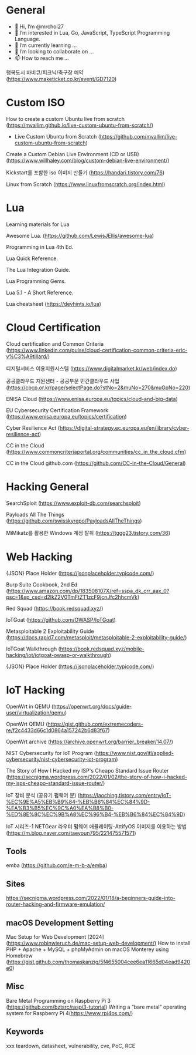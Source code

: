 # General

- 👋 Hi, I’m @mrchoi27
- 👀 I’m interested in Lua, Go, JavaScript, TypeScript Programming Language.
- 🌱 I’m currently learning ...
- 💞️ I’m looking to collaborate on ...
- 📫 How to reach me ...

행복도시 바비큐/피크닉/축구장 예약 (https://www.maketicket.co.kr/event/GD7120)

<!---
mrchoi27/mrchoi27 is a ✨ special ✨ repository because its `README.md` (this file) appears on your GitHub profile.
You can click the Preview link to take a look at your changes.
--->

# Custom ISO

How to create a custom Ubuntu live from scratch (https://mvallim.github.io/live-custom-ubuntu-from-scratch/)
- Live Custom Ubuntu from Scratch (https://github.com/mvallim/live-custom-ubuntu-from-scratch)

Create a Custom Debian Live Environment (CD or USB) (https://www.willhaley.com/blog/custom-debian-live-environment/)

Kickstart를 포함한 iso 이미지 만들기 (https://handari.tistory.com/76)

Linux from Scratch (https://www.linuxfromscratch.org/index.html)

# Lua

Learning materials for Lua

Awesome Lua. (https://github.com/LewisJEllis/awesome-lua)

Programming in Lua 4th Ed.

Lua Quick Reference.

The Lua Integration Guide.

Lua Programming Gems.

Lua 5.1 - A Short Reference.

Lua cheatsheet (https://devhints.io/lua)


# Cloud Certification

Cloud certification and Common Criteria (https://www.linkedin.com/pulse/cloud-certification-common-criteria-eric-v%C3%A9tillard/)

디지털서비스 이용지원시스템 (https://www.digitalmarket.kr/web/index.do)

공공클라우드 지원센터 - 공공부문 민간클라우드 사업 (https://cpcp.or.kr/page/selectPage.do?stNo=2&muNo=270&muGpNo=220)

ENISA Cloud (https://www.enisa.europa.eu/topics/cloud-and-big-data)

EU Cybersecurity Certification Framework (https://www.enisa.europa.eu/topics/certification)

Cyber Resilience Act (https://digital-strategy.ec.europa.eu/en/library/cyber-resilience-act)

CC in the Cloud (https://www.commoncriteriaportal.org/communities/cc_in_the_cloud.cfm)

CC in the Cloud github.com (https://github.com/CC-in-the-Cloud/General)

# Hacking General

SearchSploit (https://www.exploit-db.com/searchsploit)

Payloads All The Things (https://github.com/swisskyrepo/PayloadsAllTheThings)

MiMikatz를 활용한 Windows 계정 탈취 (https://tggg23.tistory.com/36)

# Web Hacking

{JSON} Place Holder (https://jsonplaceholder.typicode.com/)

Burp Suite Cookbook, 2nd Ed (https://www.amazon.com/dp/183508107X/ref=sspa_dk_crr_aax_0?psc=1&sp_csd=d2lkZ2V0TmFtZT1zcF9jcnJfc2hhcmVk)

Red Squad (https://book.redsquad.xyz/)

IoTGoat (https://github.com/OWASP/IoTGoat)

Metasploitable 2 Exploitability Guide (https://docs.rapid7.com/metasploit/metasploitable-2-exploitability-guide/)

IoTGoat Walkthrough (https://book.redsquad.xyz/mobile-hacking/iot/iotgoat-owasp-or-walkthrough)

{JSON} Place Holder (https://jsonplaceholder.typicode.com/)


# IoT Hacking

OpenWrt in QEMU (https://openwrt.org/docs/guide-user/virtualization/qemu)

OpenWrt QEMU (https://gist.github.com/extremecoders-re/f2c4433d66c1d0864a157242b6d83f67)

OpenWrt archive (https://archive.openwrt.org/barrier_breaker/14.07/)

NIST Cybersecurity for IoT Program (https://www.nist.gov/itl/applied-cybersecurity/nist-cybersecurity-iot-program)

The Story of How I Hacked my ISP's Cheapo Standard Issue Router (https://secnigma.wordpress.com/2022/01/02/the-story-of-how-i-hacked-my-isps-cheapo-standard-issue-router/)

IoT 장비 분석 (공유기 펌웨어 분) (https://laoching.tistory.com/entry/IoT-%EC%9E%A5%EB%B9%84-%EB%B6%84%EC%84%9D-%EA%B3%B5%EC%9C%A0%EA%B8%B0-%ED%8E%8C%EC%9B%A8%EC%96%B4-%EB%B6%84%EC%84%9D)

IoT 시리즈-1 NETGear  라우터 펌웨어 애뮬레이팅-AttifyOS 이미지를 이용하는 방법 (https://m.blog.naver.com/taeyoun795/221475571571)


## Tools

emba (https://github.com/e-m-b-a/emba)

## Sites

https://secnigma.wordpress.com/2022/01/18/a-beginners-guide-into-router-hacking-and-firmware-emulation/


## macOS Development Setting
Mac Setup for Web Development [2024] (https://www.robinwieruch.de/mac-setup-web-development/)
How to install PHP + Apache + MySQL + phpMyAdmin on macOS Monterey using Homebrew (https://gist.github.com/thomaskanzig/5f4655004cee6ea11665d04ead9420e0)


## Misc
Bare Metal Programming on Raspberry Pi 3 (https://github.com/bztsrc/raspi3-tutorial)
Writing a “bare metal” operating system for Raspberry Pi 4(https://www.rpi4os.com/)


## Keywords

xxx teardown, datasheet, vulnerability, cve, PoC, RCE
